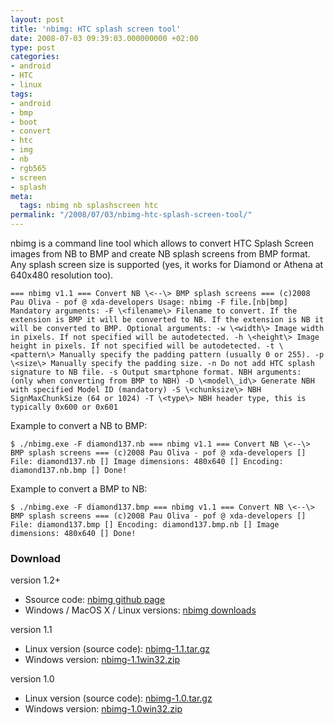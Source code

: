 ```yaml
---
layout: post
title: 'nbimg: HTC splash screen tool'
date: 2008-07-03 09:39:03.000000000 +02:00
type: post
categories:
- android
- HTC
- linux
tags:
- android
- bmp
- boot
- convert
- htc
- img
- nb
- rgb565
- screen
- splash
meta:
  tags: nbimg nb splashscreen htc
permalink: "/2008/07/03/nbimg-htc-splash-screen-tool/"
---
```

nbimg is a command line tool which allows to convert HTC Splash Screen images from NB to BMP and create NB splash screens from BMP format. Any splash screen size is supported (yes, it works for Diamond or Athena at 640x480 resolution too).

```
=== nbimg v1.1 === Convert NB \<--\> BMP splash screens === (c)2008 Pau Oliva - pof @ xda-developers Usage: nbimg -F file.[nb|bmp] Mandatory arguments: -F \<filename\> Filename to convert. If the extension is BMP it will be converted to NB. If the extension is NB it will be converted to BMP. Optional arguments: -w \<width\> Image width in pixels. If not specified will be autodetected. -h \<height\> Image height in pixels. If not specified will be autodetected. -t \<pattern\> Manually specify the padding pattern (usually 0 or 255). -p \<size\> Manually specify the padding size. -n Do not add HTC splash signature to NB file. -s Output smartphone format. NBH arguments: (only when converting from BMP to NBH) -D \<model\_id\> Generate NBH with specified Model ID (mandatory) -S \<chunksize\> NBH SignMaxChunkSize (64 or 1024) -T \<type\> NBH header type, this is typically 0x600 or 0x601
```

Example to convert a NB to BMP:

```
$ ./nbimg.exe -F diamond137.nb === nbimg v1.1 === Convert NB \<--\> BMP splash screens === (c)2008 Pau Oliva - pof @ xda-developers [] File: diamond137.nb [] Image dimensions: 480x640 [] Encoding: diamond137.nb.bmp [] Done!
```

Example to convert a BMP to NB:

```
$ ./nbimg.exe -F diamond137.bmp === nbimg v1.1 === Convert NB \<--\> BMP splash screens === (c)2008 Pau Oliva - pof @ xda-developers [] File: diamond137.bmp [] Encoding: diamond137.bmp.nb [] Image dimensions: 480x640 [] Done!
```

### Download

version 1.2+

- Ssource code: [nbimg github page](https://github.com/poliva/nbimg/tags)
- Windows / MacOS X / Linux versions: [nbimg downloads](https://github.com/poliva/nbimg/downloads)

version 1.1

- Linux version (source code): [nbimg-1.1.tar.gz](/HTC/nbimg/nbimg-1.1.tar.gz)
- Windows version: [nbimg-1.1win32.zip](/HTC/nbimg/nbimg-1.1win32.zip)

version 1.0

- Linux version (source code): [nbimg-1.0.tar.gz](/HTC/nbimg/nbimg-1.0.tar.gz)
- Windows version: [nbimg-1.0win32.zip](/HTC/nbimg/nbimg-1.0win32.zip)
